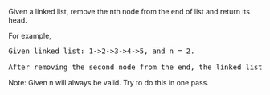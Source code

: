 Given a linked list, remove the nth node from the end of list and return its head.

For example,

<pre>
Given linked list: 1->2->3->4->5, and n = 2.

After removing the second node from the end, the linked list becomes 1->2->3->5.
</pre>

Note:
Given n will always be valid.
Try to do this in one pass.


